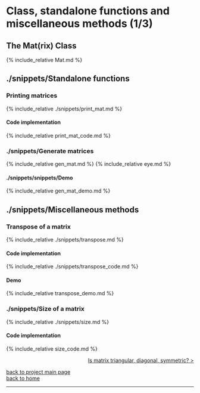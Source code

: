 # Class, standalone functions and miscellaneous methods (1/3)
## The Mat(rix) Class
{% include_relative Mat.md %}

## ./snippets/Standalone functions
### Printing matrices
{% include_relative ./snippets/print_mat.md %}
#### Code implementation
{% include_relative print_mat_code.md %}

### ./snippets/Generate matrices
{% include_relative gen_mat.md %}
{% include_relative eye.md %}
#### ./snippets/snippets/Demo
{% include_relative gen_mat_demo.md %}


## ./snippets/Miscellaneous methods 
### Transpose of a matrix
{% include_relative ./snippets/transpose.md %}
#### Code implementation
{% include_relative ./snippets/transpose_code.md %}
#### Demo
{% include_relative transpose_demo.md %}

###  ./snippets/Size of a matrix
{% include_relative ./snippets/size.md %}
#### Code implementation
{% include_relative size_code.md %}

<div style="text-align: right">
<a href="https://matt-a-bennett.github.io/numpy_from_scratch/class_and_standalone_functions_2.html">Is matrix triangular, diagonal, symmetric? ></a>
</div>

[back to project main page](./numpy_from_scratch.md)\
[back to home](../index.md)

---
<script src="https://utteranc.es/client.js"
        repo="Matt-A-Bennett/Matt-A-Bennett.github.io"
        issue-term="https://matt-a-bennett.github.io/numpy_from_scratch/class_and_standalone_functions_1.html"
        theme="github-light"
        crossorigin="anonymous"
        async>
</script>

